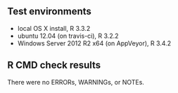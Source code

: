## Test environments
* local OS X install, R 3.3.2
* ubuntu 12.04 (on travis-ci), R 3.2.2
* Windows Server 2012 R2 x64 (on AppVeyor), R 3.4.2

## R CMD check results
There were no ERRORs, WARNINGs, or NOTEs.